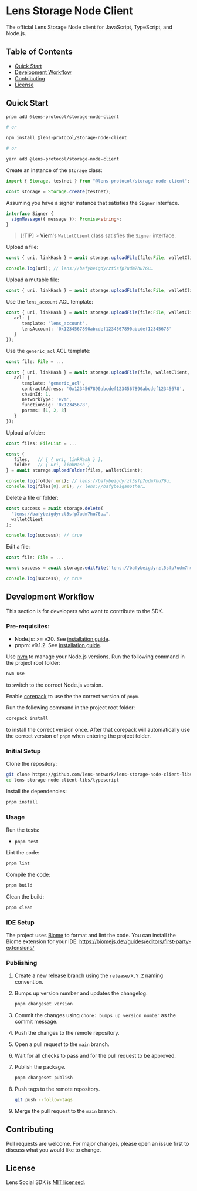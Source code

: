 # Lens Storage Node Client

The official Lens Storage Node client for JavaScript, TypeScript, and Node.js.

## Table of Contents <!-- omit in toc -->

- [Quick Start](#quick-start)
- [Development Workflow](#development-workflow)
- [Contributing](#contributing)
- [License](#license)

## Quick Start

```bash
pnpm add @lens-protocol/storage-node-client

# or

npm install @lens-protocol/storage-node-client

# or

yarn add @lens-protocol/storage-node-client
```

Create an instance of the `Storage` class:

```ts
import { Storage, testnet } from "@lens-protocol/storage-node-client";

const storage = Storage.create(testnet);
```

Assuming you have a signer instance that satisfies the `Signer` interface.

```ts
interface Signer {
  signMessage({ message }): Promise<string>;
}
```

> [!TIP] > [Viem](https://viem.sh/)'s `WalletClient` class satisfies the `Signer` interface.

Upload a file:

```ts
const { uri, linkHash } = await storage.uploadFile(file:File, walletClient);

console.log(uri); // lens://bafybeigdyrzt5sfp7udm7hu76u…
```

Upload a mutable file:

```ts
const { uri, linkHash } = await storage.uploadFile(file:File, walletClient, { mutable: true });
```

Use the `lens_account` ACL template:

```ts
const { uri, linkHash } = await storage.uploadFile(file:File, walletClient, {
   acl: {
      template: 'lens_account',
      lensAccount: '0x1234567890abcdef1234567890abcdef12345678'
   }
});
```

Use the `generic_acl` ACL template:

```ts
const file: File = ...

const { uri, linkHash } = await storage.uploadFile(file, walletClient, {
   acl: {
      template: 'generic_acl',
      contractAddress: '0x1234567890abcdef1234567890abcdef12345678',
      chainId: 1,
      networkType: 'evm',
      functionSig: '0x12345678',
      params: [1, 2, 3]
   }
});
```

Upload a folder:

```ts
const files: FileList = ...

const {
   files,   // [ { uri, linkHash } ],
   folder   // { uri, linkHash }
} = await storage.uploadFolder(files, walletClient);

console.log(folder.uri); // lens://bafybeigdyrzt5sfp7udm7hu76u…
console.log(files[0].uri); // lens://bafybeiganother…
```

Delete a file or folder:

```ts
const success = await storage.delete(
  "lens://bafybeigdyrzt5sfp7udm7hu76u…",
  walletClient
);

console.log(success); // true
```

Edit a file:

```ts
const file: File = ...

const success = await storage.editFile('lens://bafybeigdyrzt5sfp7udm7hu76u…', file, walletClient);

console.log(success); // true
```

## Development Workflow

This section is for developers who want to contribute to the SDK.

### Pre-requisites: <!-- omit in toc -->

- Node.js: >= v20. See [installation guide](https://nodejs.org/en/download/package-manager).
- pnpm: v9.1.2. See [installation guide](https://pnpm.io/installation).

Use [nvm](https://github.com/nvm-sh/nvm) to manage your Node.js versions. Run the following command in the project root folder:

```bash
nvm use
```

to switch to the correct Node.js version.

Enable [corepack](https://www.totaltypescript.com/how-to-use-corepack) to use the the correct version of `pnpm`.

Run the following command in the project root folder:

```bash
corepack install
```

to install the correct version once. After that corepack will automatically use the correct version of `pnpm` when entering the project folder.

### Initial Setup <!-- omit in toc -->

Clone the repository:

```bash
git clone https://github.com/lens-network/lens-storage-node-client-libs.git
cd lens-storage-node-client-libs/typescript
```

Install the dependencies:

```bash
pnpm install
```

### Usage <!-- omit in toc -->

Run the tests:

- `pnpm test`

Lint the code:

```bash
pnpm lint
```

Compile the code:

```bash
pnpm build
```

Clean the build:

```bash
pnpm clean
```

### IDE Setup <!-- omit in toc -->

The project uses [Biome](https://biomejs.dev/) to format and lint the code. You can install the Biome extension for your IDE: https://biomejs.dev/guides/editors/first-party-extensions/

### Publishing <!-- omit in toc -->

1. Create a new release branch using the `release/X.Y.Z` naming convention.
2. Bumps up version number and updates the changelog.

   ```bash
   pnpm changeset version
   ```

3. Commit the changes using `chore: bumps up version number` as the commit message.
4. Push the changes to the remote repository.
5. Open a pull request to the `main` branch.
6. Wait for all checks to pass and for the pull request to be approved.
7. Publish the package.

   ```bash
   pnpm changeset publish
   ```

8. Push tags to the remote repository.

   ```bash
   git push --follow-tags
   ```

9. Merge the pull request to the `main` branch.

## Contributing

Pull requests are welcome. For major changes, please open an issue first to discuss what you would like to change.

## License

Lens Social SDK is [MIT licensed](./LICENSE).
